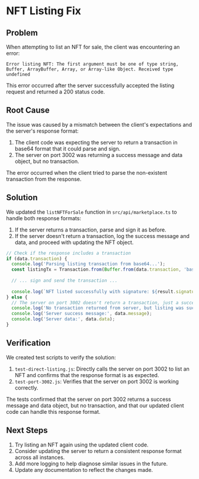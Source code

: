 # NFT Listing Fix

## Problem

When attempting to list an NFT for sale, the client was encountering an error:

```
Error listing NFT: The first argument must be one of type string, Buffer, ArrayBuffer, Array, or Array-like Object. Received type undefined
```

This error occurred after the server successfully accepted the listing request and returned a 200 status code.

## Root Cause

The issue was caused by a mismatch between the client's expectations and the server's response format:

1. The client code was expecting the server to return a transaction in base64 format that it could parse and sign.
2. The server on port 3002 was returning a success message and data object, but no transaction.

The error occurred when the client tried to parse the non-existent transaction from the response.

## Solution

We updated the `listNFTForSale` function in `src/api/marketplace.ts` to handle both response formats:

1. If the server returns a transaction, parse and sign it as before.
2. If the server doesn't return a transaction, log the success message and data, and proceed with updating the NFT object.

```javascript
// Check if the response includes a transaction
if (data.transaction) {
  console.log('Parsing listing transaction from base64...');
  const listingTx = Transaction.from(Buffer.from(data.transaction, 'base64'));
  
  // ... sign and send the transaction ...
  
  console.log(`NFT listed successfully with signature: ${result.signature}`);
} else {
  // The server on port 3002 doesn't return a transaction, just a success message and data
  console.log('No transaction returned from server, but listing was successful');
  console.log('Server success message:', data.message);
  console.log('Server data:', data.data);
}
```

## Verification

We created test scripts to verify the solution:

1. `test-direct-listing.js`: Directly calls the server on port 3002 to list an NFT and confirms that the response format is as expected.
2. `test-port-3002.js`: Verifies that the server on port 3002 is working correctly.

The tests confirmed that the server on port 3002 returns a success message and data object, but no transaction, and that our updated client code can handle this response format.

## Next Steps

1. Try listing an NFT again using the updated client code.
2. Consider updating the server to return a consistent response format across all instances.
3. Add more logging to help diagnose similar issues in the future.
4. Update any documentation to reflect the changes made. 